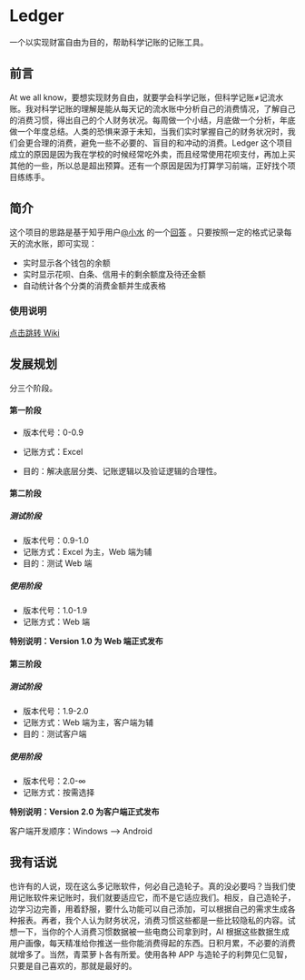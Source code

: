 # Ledger

一个以实现财富自由为目的，帮助科学记账的记账工具。



## 前言

At we all know，要想实现财务自由，就要学会科学记账，但科学记账≠记流水账。我对科学记账的理解是能从每天记的流水账中分析自己的消费情况，了解自己的消费习惯，得出自己的个人财务状况。每周做一个小结，月底做一个分析，年底做一个年度总结。人类的恐惧来源于未知，当我们实时掌握自己的财务状况时，我们会更合理的消费，避免一些不必要的、盲目的和冲动的消费。Ledger 这个项目成立的原因是因为我在学校的时候经常吃外卖，而且经常使用花呗支付，再加上买其他的一些，所以总是超出预算。还有一个原因是因为打算学习前端，正好找个项目练练手。



## 简介

这个项目的思路是基于知乎用户[@小水](https://www.zhihu.com/people/pan-76-91) 的一个[回答](https://www.zhihu.com/question/25048034/answer/714353658) 。只要按照一定的格式记录每天的流水账，即可实现：

+ 实时显示各个钱包的余额
+ 实时显示花呗、白条、信用卡的剩余额度及待还金额
+ 自动统计各个分类的消费金额并生成表格



### 使用说明

[点击跳转 Wiki](https://github.com/Ackerven/Ledger/wiki) 



## 发展规划

分三个阶段。

#### 第一阶段

+ 版本代号：0-0.9

+ 记账方式：Excel

+ 目的：解决底层分类、记账逻辑以及验证逻辑的合理性。

#### 第二阶段

##### 测试阶段

+ 版本代号：0.9-1.0
+ 记账方式：Excel 为主，Web 端为辅
+ 目的：测试 Web 端

##### 使用阶段

+ 版本代号：1.0-1.9
+ 记账方式：Web 端

**特别说明：Version 1.0 为 Web 端正式发布**

#### 第三阶段

##### 测试阶段

+ 版本代号：1.9-2.0
+ 记账方式：Web 端为主，客户端为辅
+ 目的：测试客户端

##### 使用阶段

+ 版本代号：2.0-∞
+ 记账方式：按需选择

**特别说明：Version 2.0 为客户端正式发布**

客户端开发顺序：Windows ⟶ Android



## 我有话说

也许有的人说，现在这么多记账软件，何必自己造轮子。真的没必要吗？当我们使用记账软件来记账时，我们就要适应它，而不是它适应我们。相反，自己造轮子，边学习边完善，用着舒服，要什么功能可以自己添加，可以根据自己的需求生成各种报表。再者，我个人认为财务状况，消费习惯这些都是一些比较隐私的内容。试想一下，当你的个人消费习惯数据被一些电商公司拿到时，AI 根据这些数据生成用户画像，每天精准给你推送一些你能消费得起的东西。日积月累，不必要的消费就增多了。当然，青菜萝卜各有所爱。使用各种 APP 与造轮子的利弊见仁见智，只要是自己喜欢的，那就是最好的。
